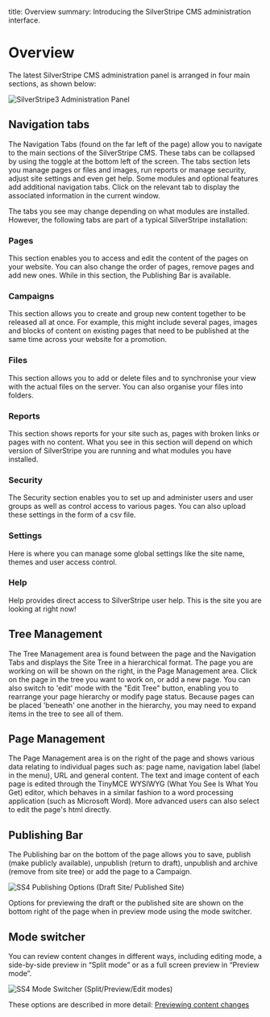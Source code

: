 title: Overview
summary: Introducing the SilverStripe CMS administration interface.


# Overview

The latest SilverStripe CMS administration panel is arranged in four main sections, as shown below:

![SilverStripe3 Administration Panel](/_images/basic-overview.png)

## Navigation tabs

The Navigation Tabs (found on the far left of the page) allow you to navigate to the main sections of the SilverStripe CMS. These tabs can be collapsed by using the toggle at the bottom left of the screen. The tabs section lets you manage pages or files and images, run reports or manage security, adjust site settings and even get help.  Some modules and optional features add additional navigation tabs. Click on the relevant tab to display the associated information in the current window.

The tabs you see may change depending on what modules are installed. However, the following tabs are part of a typical SilverStripe installation:

### Pages

This section enables you to access and edit the content of the pages on your website.  You can also change the order of pages, remove pages and add new ones.  While in this section, the Publishing Bar is available.

### Campaigns

This section allows you to create and group new content together to be released all at once. For example, this might include several pages, images and blocks of content on existing pages that need to be published at the same time across your website for a promotion.

### Files

This section allows you to add or delete files and to synchronise your view with the actual files on the server.  You can also organise your files into folders.

### Reports

This section shows reports for your site such as, pages with broken links or pages with no content. What you see in this section will depend on which version of SilverStripe you are running and what modules you have installed.

### Security

The Security section enables you to set up and administer users and user groups as well as control access to various pages. You can also upload these settings in the form of a csv file.

### Settings

Here is where you can manage some global settings like the site name, themes and user access control.

### Help

Help provides direct access to SilverStripe user help. This is the site you are looking at right now!

## Tree Management

The Tree Management area is found between the page and the Navigation Tabs and displays the Site Tree in a hierarchical format. The page you are working on will be shown on the right, in the Page Management area.  Click on the page in the tree you want to work on, or add a new page. You can also switch to 'edit' mode with the "Edit Tree" button, enabling you to rearrange your page hierarchy or modify page status.  Because pages can be placed 'beneath' one another in the hierarchy, you may need to expand items in the tree to see all of them.

## Page Management

The Page Management area is on the right of the page and shows various data relating to individual pages such as: page name, navigation label (label in the menu), URL and general content.  The text and image content of each page is edited through the TinyMCE WYSIWYG (What You See Is What You Get) editor, which behaves in a similar fashion to a word processing application (such as Microsoft Word).  More advanced users can also select to edit the page's html directly.

## Publishing Bar

The Publishing bar on the bottom of the page allows you to save, publish (make publicly available), unpublish (return to draft), unpublish and archive (remove from site tree) or add the page to a Campaign.

![SS4 Publishing Options (Draft Site/ Published Site)](/_images/publishing-options.png)

Options for previewing the draft or the published site are shown on the bottom right of the page when in preview mode using the mode switcher.

## Mode switcher
You can review content changes in different ways, including editing mode, a side-by-side preview in “Split mode” or as a full screen preview in “Preview mode”.

![SS4 Mode Switcher (Split/Preview/Edit modes)](/_images/Preview-Bar.png)

These options are described in more detail:
[Previewing content changes](https://userhelp.silverstripe.org/en/3.6/creating_pages_and_content/creating_and_editing_content/previewing_changes/)
